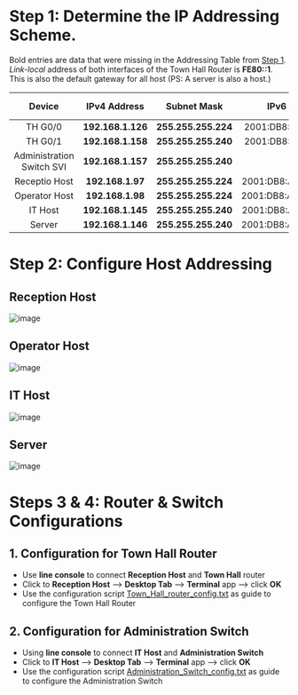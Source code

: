 # Step 1: Determine the IP Addressing Scheme.

Bold entries are data that were missing in the Addressing Table from [Step 1](tasks.md).<br>
*Link-local* address of both interfaces of the Town Hall Router is **FE80::1**. This is also the default gateway for all host (PS: A server is also a host.)

|Device|IPv4 Address|Subnet Mask|IPv6 Address|Default Gateway|
|:---:|:---:|:---:|:---:|:---:|
|TH G0/0|**192.168.1.126**|**255.255.255.224**|2001:DB8:ACAD:A::1/64|-|
|TH G0/1|**192.168.1.158**|**255.255.255.240**|2001:DB8:ACAD:B::1/64|-|
|Administration Switch SVI|**192.168.1.157**|**255.255.255.240**|-|**192.168.1.158**|
|Receptio Host|**192.168.1.97**|**255.255.255.224**|2001:DB8:ACAD:A::FF/64|**192.168.1.126**|
|Operator Host|**192.168.1.98**|**255.255.255.224**|2001:DB8:ACAD:A::15/64|**192.168.1.126**|
|IT Host|**192.168.1.145**|**255.255.255.240**|2001:DB8:ACAD:B::FF/64|**192.168.1.158**|
|Server|**192.168.1.146**|**255.255.255.240**|2001:DB8:ACAD:B::15/64|**192.168.1.158**|

# Step 2: Configure Host Addressing
## Reception Host

![image](https://github.com/user-attachments/assets/5165acf8-801d-4b92-b213-269b0e93ef86)

## Operator Host

![image](https://github.com/user-attachments/assets/e09f7a53-34a9-4978-8e98-3c22123dbc6a)

## IT Host

![image](https://github.com/user-attachments/assets/bf2addd4-abb6-4da2-8ad2-fe92e904302f)

## Server

![image](https://github.com/user-attachments/assets/5d905496-4c3a-40fa-bd82-ca1a47692517)

# Steps 3 & 4: Router & Switch Configurations

## 1. Configuration for Town Hall Router
- Use **line console** to connect **Reception Host** and **Town Hall** router
- Click to **Reception Host** --> **Desktop Tab** --> **Terminal** app --> click **OK**
- Use the configuration script [Town_Hall_router_config.txt](Town_Hall_router_config.txt) as guide to configure the Town Hall Router

## 2. Configuration for Administration Switch
- Using **line console** to connect **IT Host** and **Administration Switch**
- Click to **IT Host** --> **Desktop Tab** --> **Terminal** app --> click **OK**
- Use the configuration script [Administration_Switch_config.txt](Administration_Switch_config.txt) as guide to configure the Administration Switch





